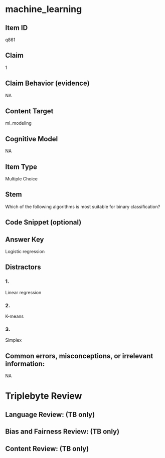# machine_learning

## Item ID
q861

## Claim
1

## Claim Behavior (evidence)
NA

## Content Target
ml_modeling

## Cognitive Model
NA

## Item Type
Multiple Choice

## Stem
Which of the following algorithms is most suitable for binary classification?

## Code Snippet (optional)


## Answer Key
Logistic regression

## Distractors

### 1.
Linear regression

### 2.
K-means

### 3.
Simplex

## Common errors, misconceptions, or irrelevant information:
NA

# Triplebyte Review


## Language Review: (TB only)


## Bias and Fairness Review: (TB only)


## Content Review: (TB only)

